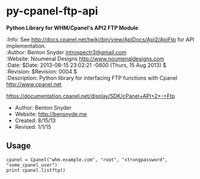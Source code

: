 py-cpanel-ftp-api
=================

**Python Library for WHM/Cpanel's API2 FTP Module**

:Info: See <http://docs.cpanel.net/twiki/bin/view/ApiDocs/Api2/ApiFtp> for API implementation.<br />
:Author: Benton Snyder <introspectr3@gmail.com><br />
:Website: Noumenal Designs <http://www.noumenaldesigns.com><br />
:Date: $Date: 2013-08-15 23:02:21 -0600 (Thurs, 15 Aug 2013) $<br />
:Revision: $Revision: 0004 $<br />
:Description: Python library for interfacing FTP functions with Cpanel <http://www.cpanel.net><br />

https://documentation.cpanel.net/display/SDK/cPanel+API+2+-+Ftp

- Author: Benton Snyder
- Website: http://bensnyde.me
- Created: 8/15/13
- Revised: 1/1/15

Usage
---
```
cpanel = Cpanel("whm.example.com", "root", "strongpassword", "some_cpanel_user")
print cpanel.listftp()
```
